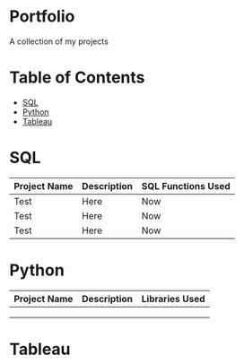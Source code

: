 # Portfolio
A collection of my projects

# Table of Contents

- [SQL](#SQL)
- [Python](#Python)
- [Tableau](#Tableau)

# SQL
|Project Name|Description|SQL Functions Used|
|---|---|---|
|Test|Here|Now|
|Test|Here|Now|
|Test|Here|Now|

# Python

|Project Name|Description|Libraries Used|
|---|---|---|
||||
||||
||||

# Tableau
